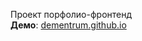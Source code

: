 Проект порфолио-фронтенд<br>
**Демо**: [dementrum.github.io](https://dementrum.portfolio/build/index.html)
